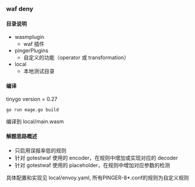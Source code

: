 ### waf deny

#### 目录说明
* wasmplugin 
  * waf 插件
* pingerPlugins
  * 自定义的功能（operator 或 transformation）
* local
  * 本地测试目录

#### 编译
tinygo version = 0.27

`go run mage.go build`

编译到 local/main.wasm

#### 解题思路概述
* 只启用误报率低的规则
* 针对 gotestwaf 使用的 encoder，在规则中增加或实现对应的 decoder
* 针对 gotestwaf 使用的 placeholder，在规则中增加对应参数的检测

具体配置和实现见 local/envoy.yaml, 所有PINGER-8*.conf的规则为自定义规则

